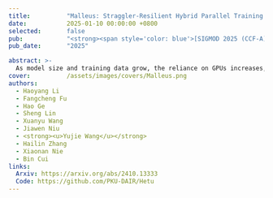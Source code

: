```yaml
---
title:          "Malleus: Straggler-Resilient Hybrid Parallel Training of Large-scale Models via Malleable Data and Model Parallelization"
date:           2025-01-10 00:00:00 +0800
selected:       false
pub:            "<strong><span style='color: blue'>[SIGMOD 2025 (CCF-A)]</span></strong> ACM International Conference on Management of Data"
pub_date:       "2025"

abstract: >-
  As model size and training data grow, the reliance on GPUs increases, raising the risk of dynamic stragglers that some devices lag behind in performance occasionally. We propose Malleus, a straggler-resilient hybrid parallel training framework for large-scale models. Malleus captures the dynamic straggler issues at the nuanced, per-GPU granularity during training, and adapts in real-time to stragglers by adjusting GPU parallelization, pipeline stages, model layers, and data. Besides, it efficiently migrates model states without disrupting training stability. 
cover:          /assets/images/covers/Malleus.png
authors:
  - Haoyang Li
  - Fangcheng Fu
  - Hao Ge
  - Sheng Lin
  - Xuanyu Wang
  - Jiawen Niu
  - <strong><u>Yujie Wang</u></strong>
  - Hailin Zhang
  - Xiaonan Nie
  - Bin Cui
links:
  Arxiv: https://arxiv.org/abs/2410.13333
  Code: https://github.com/PKU-DAIR/Hetu
---
```

